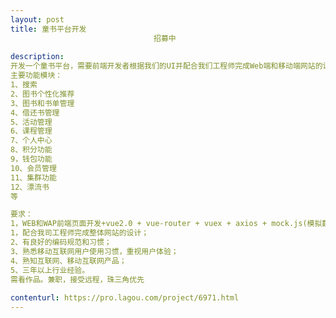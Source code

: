 ```yaml
---                
layout: post       
title: 童书平台开发
                                招募中
           
description: 
开发一个童书平台，需要前端开发者根据我们的UI并配合我们工程师完成Web端和移动端网站的设计。
主要功能模块：
1、搜索
2、图书个性化推荐
3、图书和书单管理
4、借还书管理
5、活动管理
6、课程管理
7、个人中心
8、积分功能
9，钱包功能
10、会员管理
11、集群功能
12、漂流书
等

要求： 
1，WEB和WAP前端页面开发+vue2.0 + vue-router + vuex + axios + mock.js(模拟数据) + ES6；
1，配合我司工程师完成整体网站的设计；
2、有良好的编码规范和习惯；
3、熟悉移动互联网用户使用习惯，重视用户体验； 
4、熟知互联网、移动互联网产品；
5、三年以上行业经验。
需看作品。兼职，接受远程，珠三角优先
     
contenturl: https://pro.lagou.com/project/6971.html      
---                 
```


